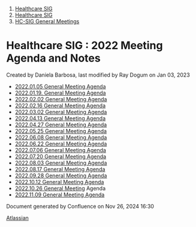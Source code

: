 1. [Healthcare SIG](index.html)
2. [Healthcare SIG](Healthcare-SIG_20545573.html)
3. [HC-SIG General Meetings](HC-SIG-General-Meetings_20545763.html)

# Healthcare SIG : 2022 Meeting Agenda and Notes

Created by Daniela Barbosa, last modified by Ray Dogum on Jan 03, 2023

- [2022.01.05 General Meeting Agenda](https://lf-hyperledger.atlassian.net/wiki/display/HCSIG/2022.01.05+General+Meeting+Agenda?src=contextnavpagetreemode)
- [2022.01.19. General Meeting Agenda](https://lf-hyperledger.atlassian.net/wiki/display/HCSIG/2022.01.19.+General+Meeting+Agenda?src=contextnavpagetreemode)
- [2022.02.02 General Meeting Agenda](https://lf-hyperledger.atlassian.net/wiki/display/HCSIG/2022.02.02+General+Meeting+Agenda?src=contextnavpagetreemode)
- [2022.02.16 General Meeting Agenda](https://lf-hyperledger.atlassian.net/wiki/display/HCSIG/2022.02.16+General+Meeting+Agenda?src=contextnavpagetreemode)
- [2022.03.02 General Meeting Agenda](https://lf-hyperledger.atlassian.net/wiki/display/HCSIG/2022.03.02+General+Meeting+Agenda?src=contextnavpagetreemode)
- [2022.04.13 General Meeting Agenda](https://lf-hyperledger.atlassian.net/wiki/display/HCSIG/2022.04.13+General+Meeting+Agenda?src=contextnavpagetreemode)
- [2022.04.27 General Meeting Agenda](https://lf-hyperledger.atlassian.net/wiki/display/HCSIG/2022.04.27+General+Meeting+Agenda?src=contextnavpagetreemode)
- [2022.05.25 General Meeting Agenda](https://lf-hyperledger.atlassian.net/wiki/display/HCSIG/2022.05.25+General+Meeting+Agenda?src=contextnavpagetreemode)
- [2022.06.08 General Meeting Agenda](https://lf-hyperledger.atlassian.net/wiki/display/HCSIG/2022.06.08+General+Meeting+Agenda?src=contextnavpagetreemode)
- [2022.06.22 General Meeting Agenda](https://lf-hyperledger.atlassian.net/wiki/display/HCSIG/2022.06.22+General+Meeting+Agenda?src=contextnavpagetreemode)
- [2022.07.06 General Meeting Agenda](https://lf-hyperledger.atlassian.net/wiki/display/HCSIG/2022.07.06+General+Meeting+Agenda?src=contextnavpagetreemode)
- [2022.07.20 General Meeting Agenda](https://lf-hyperledger.atlassian.net/wiki/display/HCSIG/2022.07.20+General+Meeting+Agenda?src=contextnavpagetreemode)
- [2022.08.03 General Meeting Agenda](https://lf-hyperledger.atlassian.net/wiki/display/HCSIG/2022.08.03+General+Meeting+Agenda?src=contextnavpagetreemode)
- [2022.08.17 General Meeting Agenda](https://lf-hyperledger.atlassian.net/wiki/display/HCSIG/2022.08.17+General+Meeting+Agenda?src=contextnavpagetreemode)
- [2022.09.28 General Meeting Agenda](https://lf-hyperledger.atlassian.net/wiki/display/HCSIG/2022.09.28+General+Meeting+Agenda?src=contextnavpagetreemode)
- [2022.10.12 General Meeting Agenda](https://lf-hyperledger.atlassian.net/wiki/display/HCSIG/2022.10.12+General+Meeting+Agenda?src=contextnavpagetreemode)
- [2022.10.26 General Meeting](https://lf-hyperledger.atlassian.net/wiki/display/HCSIG/2022.10.26+General+Meeting+Agenda?src=contextnavpagetreemode) Agenda
- [2022.11.09 General Meeting Agenda](https://lf-hyperledger.atlassian.net/wiki/display/HCSIG/2022.11.09+General+Meeting+Agenda?src=contextnavpagetreemode)

Document generated by Confluence on Nov 26, 2024 16:30

[Atlassian](http://www.atlassian.com/)
